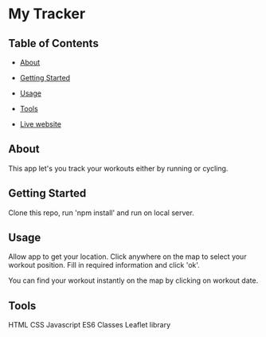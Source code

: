 # My Tracker

## Table of Contents

- [About](#about)
- [Getting Started](#getting_started)
- [Usage](#usage)
- [Tools](#tools)

- [Live website](https://zydrunasrimkus.github.io/my-tracker/)

## About <a name = "about"></a>

This app let's you track your workouts either by running or cycling.

## Getting Started <a name = "getting_started"></a>

Clone this repo, run 'npm install' and run on local server.

## Usage <a name = "usage"></a>

Allow app to get your location. Click anywhere on the map to select your workout position. Fill in required information and click 'ok'.

You can find your workout instantly on the map by clicking on workout date.

## Tools <a name = "tools"></a>

HTML
CSS
Javascript ES6 Classes
Leaflet library
